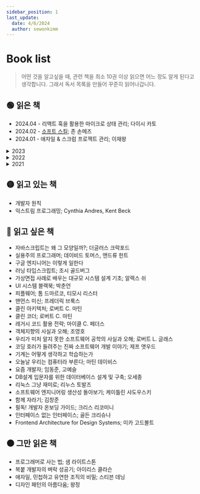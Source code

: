 ```yaml
---
sidebar_position: 1
last_update:
  date: 4/6/2024
  author: sewonkimm
---
```


# Book list

> 어떤 것을 알고싶을 때, 관련 책을 최소 10권 이상 읽으면 어느 정도 알게 된다고 생각합니다. 그래서 독서 목록을 만들어 꾸준히 읽어나갑니다.

## 🟢 읽은 책

- 2024.04 - 리액트 훅을 활용한 마이크로 상태 관리; 다이시 카토
- 2024.02 - [소프트 스킬](./Review/softSkill.md); 존 손메즈
- 2024.01 - 애자일 & 스크럼 프로젝트 관리; 이재왕

<details>
<summary>2023</summary>

- 2023.11 - 좋은 팀을 만드는 24가지 안티패턴 타파 기법; 아이노 본 코리
- 2023.11 - 육각형 개발자; 최범균
- 2023.10 - 요즘 우아한 개발; 우아한 형제들
- 2023.09 - [백세코딩](./Review/100coding.md); 신현묵
- 2023.09 - 웹 브라우저 속 머신러닝 TensorFlow.js; 카이 사사키
- 2023.08 - [거의 모든 IT의 역사](./Review/itHistory.md); 정지훈
- 2023.07 - 클린 애자일; 로버트 C. 마틴 🧡
- 2023.07 - 자바스크립트 코딩 기법과 핵심 패턴; 스토얀 스테파노프
- 2023.04 - [리팩터링 2판](./Review/refactoring.md); 마틴 파울러
- 2023.01 - [코어 자바스크립트](./Review/coreJS.md); 정재남

</details>

<details>
<summary>2022</summary>

- 2022.12 - 네이버는 이렇게 한다! 프런트엔드 개발 시작하기; 주우영
- 2022.07 - 학교에서 알려주지 않는 17가지 실무 개발 기술; 이기곤
- 2022.05 - 클린 코드; 로버트 C. 마틴
- 2022.04 - 죽을 때까지 코딩하며 사는 법; 홍전일
- 2022.01 - 자바스크립트는 모든 곳에 존재한다; 애덤 스콧

</details>

<details>
<summary>2021</summary>

- 2021.11 - 리액트 인 액션; 마크 티에렌스 토마스
- 2021.08 - 신입 개발자 생존의 기술 지속적 성장을 위한 33가지 실천법; 조시 카터
- 2021.04 - 일은 배신하지 않는다; 김종민 🧡

</details>

## 🟡 읽고 있는 책

- 개발자 원칙
- 익스트림 프로그래밍; Cynthia Andres, Kent Beck

## 🔴 읽고 싶은 책

- 자바스크립트는 왜 그 모양일까?; 더글러스 크락포드
- 실용주의 프로그래머; 데이비드 토머스, 앤드류 헌트
- 구글 엔지니어는 이렇게 일한다
- 러닝 타입스크립트; 조시 골드버그
- 가상면접 사례로 배우는 대규모 시스템 설계 기초; 알렉스 쉬
- UI 시스템 블랙북; 박춘언
- 피플웨어; 톰 드마르코, 티모시 리스터
- 맨먼스 미신; 프레더릭 브룩스
- 클린 아키텍처; 로버트 C. 마틴
- 클린 코더; 로버트 C. 마틴
- 레거시 코드 활용 전략; 마이클 C. 페더스
- 객체지향의 사실과 오해; 조영호
- 우리가 미처 알지 못한 소프트웨어 공학의 사실과 오해; 로버트 L. 글래스
- 코딩 호러가 들려주는 진짜 소프트웨어 개발 이야기; 제프 앳우드
- 기계는 어떻게 생각하고 학습하는가
- 오늘날 우리는 컴퓨터라 부른다; 마틴 데이비스
- 요즘 개발자; 임동준, 고예슬
- DB설계 입문자를 위한 데이터베이스 설계 및 구축; 오세종
- 리눅스 그냥 재미로; 리누스 토발즈
- 소프트웨어 엔지니어링 생산성 돌아보기; 케이틀린 샤도우스키
- 함께 자라기; 김창준
- 필독! 개발자 온보딩 가이드; 크리스 리코미니
- 인터페이스 없는 인터페이스; 골든 크리슈나
- Frontend Architecture for Design Systems; 미카 고드볼트

## ⚫️ 그만 읽은 책

- 프로그래머로 사는 법; 샘 라이트스톤
- 복붙 개발자의 벼락 성공기; 아이리스 클라슨
- 애자일, 민첩하고 유연한 조직의 비밀; 스티븐 데닝
- 디자인 패턴의 아름다움; 왕정
